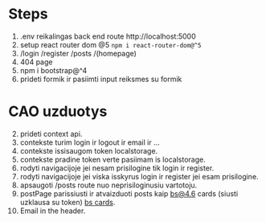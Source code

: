 # Steps

1. .env reikalingas back end route http://localhost:5000
2. setup react router dom @5 `npm i react-router-dom@^5`
3. /login /register /posts /(homepage)
4. 404 page
5. npm i bootstrap@^4
6. prideti formik ir pasiimti input reiksmes su formik

# CAO uzduotys

2. prideti context api.
3. contekste turim login ir logout ir email ir ...
4. contekste issisaugom token localstorage.
5. contekste pradine token verte pasiimam is localstorage.
6. rodyti navigacijoje jei nesam prisilogine tik login ir register.
7. rodyti navigacijoje jei viska isskyrus login ir register jei esam prisilogine.
8. apsaugoti /posts route nuo neprisiloginusiu vartotoju.
9. postPage parissiusti ir atvaizduoti posts kaip bs@4.6 cards (siusti uzklausa su token) [bs cards](https://getbootstrap.com/docs/4.6/components/card/).
10. Email in the header.
